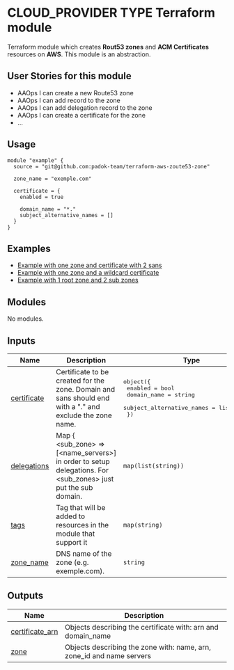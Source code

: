# CLOUD_PROVIDER TYPE Terraform module

Terraform module which creates **Rout53 zones** and **ACM Certificates** resources on **AWS**. This module is an abstraction.

## User Stories for this module

- AAOps I can create a new Route53 zone
- AAOps I can add record to the zone
- AAOps I can add delegation record to the zone
- AAOps I can create a certificate for the zone
- ...

## Usage

```hcl
module "example" {
  source = "git@github.com:padok-team/terraform-aws-zoute53-zone"

  zone_name = "exemple.com"

  certificate = {
    enabled = true

    domain_name = "*."
    subject_alternative_names = []
  }
}
```

## Examples

- [Example with one zone and certificate with 2 sans](examples/example_app_front/main.tf)
- [Example with one zone and a wildcard certificate](examples/example_wildcard/main.tf)
- [Example with 1 root zone and 2 sub zones](examples/example_multi_zones/main.tf)

<!-- BEGIN_TF_DOCS -->
## Modules

No modules.

## Inputs

| Name | Description | Type | Default | Required |
|------|-------------|------|---------|:--------:|
| <a name="input_certificate"></a> [certificate](#input\_certificate) | Certificate to be created for the zone. Domain and sans should end with a "." and exclude the zone name. | <pre>object({<br>    enabled                   = bool<br>    domain_name               = string<br>    subject_alternative_names = list(string)<br>  })</pre> | `null` | no |
| <a name="input_delegations"></a> [delegations](#input\_delegations) | Map { <sub\_zone> => [<name\_servers>] in order to setup delegations. For <sub\_zones> just put the sub domain. | `map(list(string))` | `{}` | no |
| <a name="input_tags"></a> [tags](#input\_tags) | Tag that will be added to resources in the module that support it | `map(string)` | `{}` | no |
| <a name="input_zone_name"></a> [zone\_name](#input\_zone\_name) | DNS name of the zone (e.g. exemple.com). | `string` | `null` | no |

## Outputs

| Name | Description |
|------|-------------|
| <a name="output_certificate_arn"></a> [certificate\_arn](#output\_certificate\_arn) | Objects describing the certificate with: arn and domain\_name |
| <a name="output_zone"></a> [zone](#output\_zone) | Objects describing the zone with: name, arn, zone\_id and name servers |
<!-- END_TF_DOCS -->
